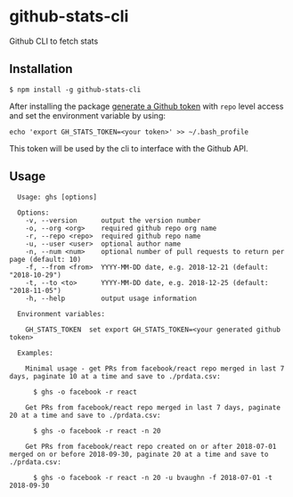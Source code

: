 # github-stats-cli

Github CLI to fetch stats

## Installation

```
$ npm install -g github-stats-cli
```

After installing the package [generate a Github token](https://github.com/settings/tokens) with `repo` level access and set the environment variable
by using:

```
echo 'export GH_STATS_TOKEN=<your token>' >> ~/.bash_profile
```

This token will be used by the cli to interface with the Github API.

## Usage

```
  Usage: ghs [options]

  Options:
    -v, --version      output the version number
    -o, --org <org>    required github repo org name
    -r, --repo <repo>  required github repo name
    -u, --user <user>  optional author name
    -n, --num <num>    optional number of pull requests to return per page (default: 10)
    -f, --from <from>  YYYY-MM-DD date, e.g. 2018-12-21 (default: "2018-10-29")
    -t, --to <to>      YYYY-MM-DD date, e.g. 2018-12-25 (default: "2018-11-05")
    -h, --help         output usage information

  Environment variables:

    GH_STATS_TOKEN  set export GH_STATS_TOKEN=<your generated github token>

  Examples:

    Minimal usage - get PRs from facebook/react repo merged in last 7 days, paginate 10 at a time and save to ./prdata.csv:

      $ ghs -o facebook -r react

    Get PRs from facebook/react repo merged in last 7 days, paginate 20 at a time and save to ./prdata.csv:

      $ ghs -o facebook -r react -n 20

    Get PRs from facebook/react repo created on or after 2018-07-01 merged on or before 2018-09-30, paginate 20 at a time and save to ./prdata.csv:

      $ ghs -o facebook -r react -n 20 -u bvaughn -f 2018-07-01 -t 2018-09-30
```
